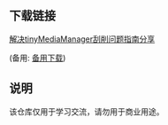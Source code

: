 

## 下载链接
[解决tinyMediaManager刮削问题指南分享](https://pan.quark.cn/s/1f2bdd8fca86) 

(备用: [备用下载](https://pan.baidu.com/s/1sQW6mxyt5piDaJm6SHtwaw?pwd=1234))

## 说明

该仓库仅用于学习交流，请勿用于商业用途。
